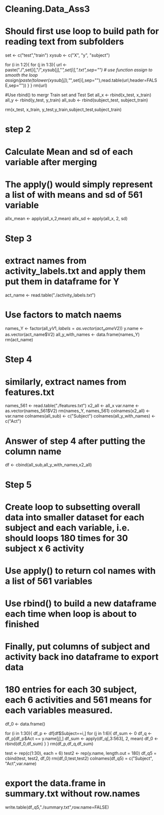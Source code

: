 # Cleaning.Data_Ass3

# Should first use loop to build path for reading text from subfolders

set <- c("test","train")
xysub <- c("X", "y", "subject")

for (i in 1:2){
    for (j in 1:3){
        url <- paste("./",set[i],"/",xysub[j],"_",set[i],".txt",sep="")
        # use function assign to smooth the loop
        assign(paste(tolower(xysub[j]),"_",set[i],sep=""),read.table(url,header=FALSE,sep=""))
    }
}
rm(url)

#Use rbind() to mergr Train set and Test Set
all_x <- rbind(x_test, x_train)
all_y <- rbind(y_test, y_train)
all_sub <- rbind(subject_test, subject_train)


rm(x_test, x_train, y_test,y_train,subject_test,subject_train)

# step 2
# Calculate Mean and sd of each variable after merging
# The apply() would simply represent a list of with means and sd of 561 variable

allx_mean <- apply(all_x,2,mean)
allx_sd <- apply(all_x, 2, sd)

# Step 3
# extract names from activity_labels.txt and apply them put them in dataframe for Y
act_name <- read.table("./activity_labels.txt")
# Use factors to match naems
names_Y <- factor(all_y$V1,labels = as.vector(act_name$V2))
y.name <- as.vector(act_name$V2)
all_y_with_names <- data.frame(names_Y)
rm(act_name)

# Step 4
# similarly, extract names from features.txt
names_561 <- read.table("./features.txt")
x2_all <- all_x
var.name <- as.vector(names_561$V2)
rm(names_Y, names_561)
colnames(x2_all) <- var.name
colnames(all_sub) <- c("Subject")
colnames(all_y_with_names) <- c("Act")

# Answer of step 4 after putting the column name
df <- cbind(all_sub,all_y_with_names,x2_all)

# Step 5
# Create loop to subsetting overall data into smaller dataset for each subject and each variable, i.e. should loops 180 times for 30 subject x 6 activity
# Use apply() to return col names with a list of 561 variables
# Use rbind() to build a new dataframe each time when loop is about to finished
# Finally, put columns of subject and activity back ino dataframe to export data
# 180 entries for each 30 subject, each 6 activities and 561 means for each variables measured.
df_0 <- data.frame()

for (i in 1:30){
    df_p <- df[df$Subject==i,]
    for (j in 1:6){
        df_sum <- 0
        df_q <- df_p[df_p$Act == y.name[j],]
    df_sum <- apply(df_q[,3:563], 2, mean)
    df_0 <- rbind(df_0,df_sum)
    }
}
rm(df_p,df_q,df_sum)


test <- rep(c(1:30), each = 6)
test2 <- rep(y.name, length.out = 180)
df_q5 = cbind(test, test2, df_0)
rm(df_0,test,test2)
colnames(df_q5) = c("Subject", "Act",var.name)

# export the data.frame in summary.txt without row.names
write.table(df_q5,"./summary.txt",row.name=FALSE)
